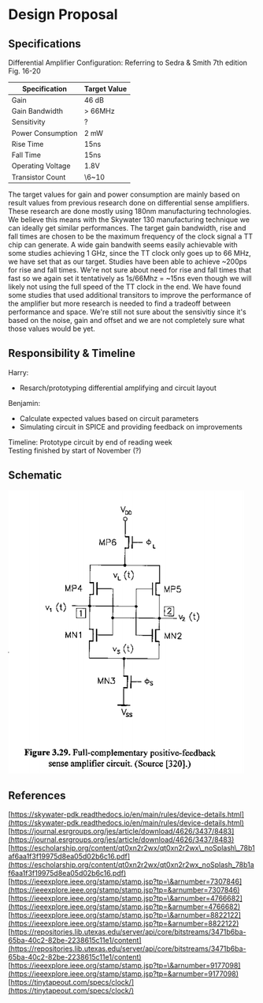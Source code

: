 # Design Proposal

## **Specifications**

Differential Amplifier Configuration: Referring to Sedra & Smith 7th edition Fig. 16-20

| Specification | Target Value |
| ----- | ----- |
| Gain | 46 dB |
| Gain Bandwidth | \> 66MHz |
| Sensitivity | ? |
| Power Consumption | 2 mW |
| Rise Time | 15ns |
| Fall Time | 15ns |
| Operating Voltage | 1.8V |
| Transistor Count | \6~10 |

The target values for  gain and power consumption are mainly based on result values from previous research done on differential sense amplifiers. These research are done mostly using 180nm manufacturing technologies. We believe this means with the Skywater 130 manufacturing technique we can ideally get similar performances. 
The target gain bandwidth, rise and fall times are chosen to be the maximum frequency of the clock signal a TT chip can generate. 
A wide gain bandwith seems easily achievable with some studies achieving 1 GHz, since the TT clock only goes up to 66 MHz, we have set that as our target.
Studies have been able to achieve ~200ps for rise and fall times. We're not sure about need for rise and fall times that fast so we again set it tentatively as 1s/66Mhz = ~15ns even though we will likely not using the full speed of the TT clock in the end.
We have found some studies that used additional transitors to improve the performance of the amplifier but more research is needed to find a tradeoff between performance and space.
We're still not sure about the sensivitiy since it's based on the noise, gain and offset and we are not completely sure what those values would be yet.

## **Responsibility & Timeline**

Harry:

- Resarch/prototyping differential amplifying and circuit layout

Benjamin:

- Calculate expected values based on circuit parameters  
- Simulating circuit in SPICE and providing feedback on improvements

Timeline:
Prototype circuit by end of reading week  
Testing finished by start of November (?)

## **Schematic**

![Alt text](Differential_Amplifier.png)


## **References**

[https://skywater-pdk.readthedocs.io/en/main/rules/device-details.html](https://skywater-pdk.readthedocs.io/en/main/rules/device-details.html)  
[https://journal.esrgroups.org/jes/article/download/4626/3437/8483](https://journal.esrgroups.org/jes/article/download/4626/3437/8483)  
[https://escholarship.org/content/qt0xn2r2wx/qt0xn2r2wx\_noSplash\_78b1af6aa1f3f19975d8ea05d02b6c16.pdf](https://escholarship.org/content/qt0xn2r2wx/qt0xn2r2wx_noSplash_78b1af6aa1f3f19975d8ea05d02b6c16.pdf)  
[https://ieeexplore.ieee.org/stamp/stamp.jsp?tp=\&arnumber=7307846](https://ieeexplore.ieee.org/stamp/stamp.jsp?tp=&arnumber=7307846)  
[https://ieeexplore.ieee.org/stamp/stamp.jsp?tp=\&arnumber=4766682](https://ieeexplore.ieee.org/stamp/stamp.jsp?tp=&arnumber=4766682)  
[https://ieeexplore.ieee.org/stamp/stamp.jsp?tp=\&arnumber=8822122](https://ieeexplore.ieee.org/stamp/stamp.jsp?tp=&arnumber=8822122)  
[https://repositories.lib.utexas.edu/server/api/core/bitstreams/3471b6ba-65ba-40c2-82be-2238615c11e1/content](https://repositories.lib.utexas.edu/server/api/core/bitstreams/3471b6ba-65ba-40c2-82be-2238615c11e1/content)  
[https://ieeexplore.ieee.org/stamp/stamp.jsp?tp=\&arnumber=9177098](https://ieeexplore.ieee.org/stamp/stamp.jsp?tp=&arnumber=9177098)  
[https://tinytapeout.com/specs/clock/](https://tinytapeout.com/specs/clock/)
